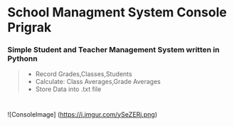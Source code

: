 # School Managment System Console Prigrak

### Simple Student and Teacher Management System written in Pythonn

> - Record Grades,Classes,Students
> - Calculate: Class Averages,Grade Averages
> - Store Data into .txt file

#

![ConsoleImage] (https://i.imgur.com/ySeZERj.png)


